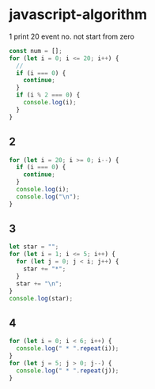 # javascript-algorithm

1 print 20 event no. not start from zero

```jsx
const num = [];
for (let i = 0; i <= 20; i++) {
  //
  if (i === 0) {
    continue;
  }
  if (i % 2 === 0) {
    console.log(i);
  }
}
```

## 2

```jsx
for (let i = 20; i >= 0; i--) {
  if (i === 0) {
    continue;
  }
  console.log(i);
  console.log("\n");
}
```

## 3

```jsx
let star = "";
for (let i = 1; i <= 5; i++) {
  for (let j = 0; j < i; j++) {
    star += "*";
  }
  star += "\n";
}
console.log(star);
```

## 4

```jsx
for (let i = 0; i < 6; i++) {
  console.log(" * ".repeat(i));
}
for (let j = 5; j > 0; j--) {
  console.log(" * ".repeat(j));
}
```
